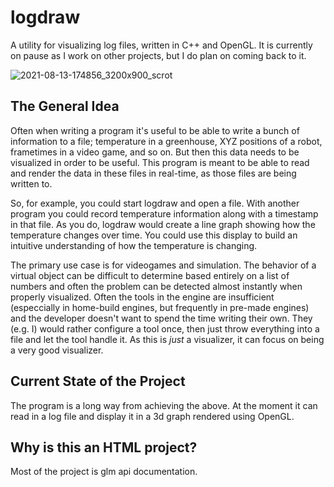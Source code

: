 # logdraw
A utility for visualizing log files, written in C++ and OpenGL. It is currently on pause as I work on other projects, but I do plan on coming back to it.

![2021-08-13-174856_3200x900_scrot](https://user-images.githubusercontent.com/5828713/129430285-88dbfbea-6b5a-4fb6-9886-35bd312b481f.png)

## The General Idea
Often when writing a program it's useful to be able to write a bunch of information to a file; temperature in a greenhouse, XYZ positions of a robot, frametimes in a video game, and so on. But then this data needs to be visualized in order to be useful. This program is meant to be able to read and render the data in these files in real-time, as those files are being written to.

So, for example, you could start logdraw and open a file. With another program you could record temperature information along with a timestamp in that file. As you do, logdraw would create a line graph showing how the temperature changes over time. You could use this display to build an intuitive understanding of how the temperature is changing.

The primary use case is for videogames and simulation. The behavior of a virtual object can be difficult to determine based entirely on a list of numbers and often the problem can be detected almost instantly when properly visualized. Often the tools in the engine are insufficient (especcially in home-build engines, but frequently in pre-made engines) and the developer doesn't want to spend the time writing their own. They (e.g. I) would rather configure a tool once, then just throw everything into a file and let the tool handle it. As this is *just* a visualizer, it can focus on being a very good visualizer.

## Current State of the Project
The program is a long way from achieving the above. At the moment it can read in a log file and display it in a 3d graph rendered using OpenGL.

## Why is this an HTML project?
Most of the project is glm api documentation.
